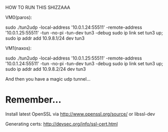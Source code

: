 HOW TO RUN THIS SHIZZAAA

VM0(paros):

sudo ./tun2udp -local-address '10.0.1.24:55511' -remote-address '10.0.1.25:55511' -tun -no-pi -tun-dev tun3 -debug
sudo ip link set tun3 up; sudo ip addr add 10.9.8.1/24 dev tun3


VM1(naxos):

sudo ./tun2udp -local-address '10.0.1.25:55511' -remote-address '10.0.1.24:55511' -tun -no-pi -tun-dev tun3 -debug
sudo ip link set tun3 up; sudo ip addr add 10.9.8.2/24 dev tun3

And then you have a magic udp tunnel...


# Remember...

Install latest OpenSSL via http://www.openssl.org/source/
or libssl-dev

Generating certs: http://devsec.org/info/ssl-cert.html